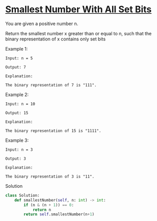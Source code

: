 # [Smallest Number With All Set Bits](https://leetcode.com/problems/smallest-number-with-all-set-bits/description/)

You are given a positive number n.

Return the smallest number x greater than or equal to n, such that the binary representation of x contains only set bits

Example 1:
```
Input: n = 5

Output: 7

Explanation:

The binary representation of 7 is "111".
```
Example 2:
```
Input: n = 10

Output: 15

Explanation:

The binary representation of 15 is "1111".
```
Example 3:
```
Input: n = 3

Output: 3

Explanation:

The binary representation of 3 is "11".
```
Solution
```python
class Solution:
    def smallestNumber(self, n: int) -> int:
        if (n & (n + 1)) == 0:
            return n
        return self.smallestNumber(n+1)
```